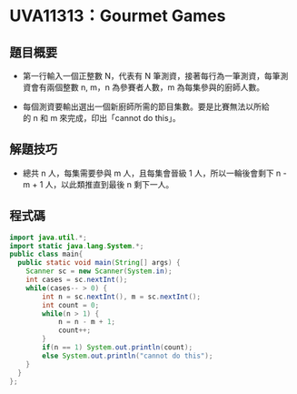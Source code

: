 # UVA11313：Gourmet Games

## 題目概要

- 第一行輸入一個正整數 N，代表有 N 筆測資，接著每行為一筆測資，每筆測資會有兩個整數 n, m，n 為參賽者人數，m 為每集參與的廚師人數。

- 每個測資要輸出選出一個新廚師所需的節目集數。要是比賽無法以所給的 n 和 m 來完成，印出「cannot do this」。

## 解題技巧

- 總共 n 人，每集需要參與 m 人，且每集會晉級 1 人，所以一輪後會剩下 n - m + 1 人，以此類推直到最後 n 剩下一人。

## 程式碼

```java
import java.util.*;
import static java.lang.System.*;
public class main{
  public static void main(String[] args) {
    Scanner sc = new Scanner(System.in);
    int cases = sc.nextInt();
    while(cases-- > 0) {
        int n = sc.nextInt(), m = sc.nextInt();
        int count = 0;
        while(n > 1) {
            n = n - m + 1;
            count++;
        }
        if(n == 1) System.out.println(count);
        else System.out.println("cannot do this");
    }
  }
};
```
